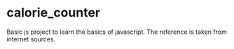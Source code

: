 # calorie_counter


Basic js project to learn the basics of javascript.
The reference is taken from internet sources.
